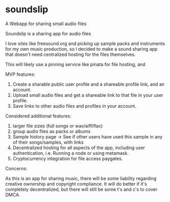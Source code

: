 # soundslip
A Webapp for sharing small audio files

Soundslip is a sharing app for audio files

I love sites like freesound.org and picking up sample packs and instruments for my own music production,
so I decided to make a sound sharing app that doesn't need centralized hosting for the files themselves.

This will likely use a pinning service like pinata for file hosting, and 


MVP features:

1) Create a sharable public user profile and a shareable profile link, and an account.
2) Upload small audio files and get a shareable link to that file in your user profile.
3) Save links to other audio files and profiles in your account.

Considered additional features:

1) larger file sizes (full songs or wav/aiff/flac)
2) group audio files as packs or albums
3) Sample history page -> See if other users have used this sample in any of their songs/samples, with links
4) Decentralized hosting for all aspects of the app, including user authentication, i.e. Running a node or using metamask.
5) Cryptocurrency integration for file access paygates.

Concerns:

As this is an app for sharing music, there will be some liability regarding creative ownership and copyright 
compliance. It will do better if it's completely decentralized, but there will still be some t's and c's to 
cover DMCA.




